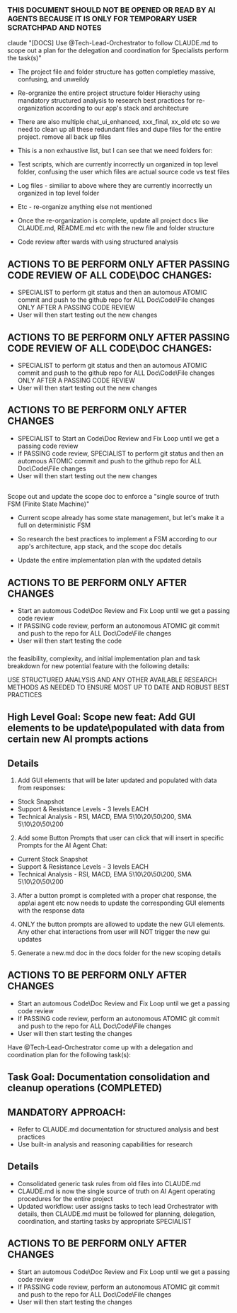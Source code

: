 ### THIS DOCUMENT SHOULD NOT BE OPENED OR READ BY AI AGENTS BECAUSE IT IS ONLY FOR TEMPORARY USER SCRATCHPAD AND NOTES



claude "[DOCS] Use @Tech-Lead-Orchestrator to follow CLAUDE.md to scope out a plan for the delegation and coordination for Specialists perform the task(s)"

- The project file and folder structure has gotten completley massive, confusing, and unweildy
- Re-orgranize the entire project structure folder Hierachy using mandatory structured analysis to research best practices for re-organization according to our app's stack and architecture
- There are also multiple chat_ui_enhanced, xxx_final, xx_old etc so we need to clean up all these redundant files and dupe files for the entire project. remove all back up files
- This is a non exhaustive list, but I can see that we need folders for:
- Test scripts, which are currently incorrectly un organized in top level folder, confusing the user which files are actual source code vs test files
- Log files - similiar to above where they are currently incorrectly un organized in top level folder
- Etc - re-organize anything else not mentioned

- Once the re-organization is complete, update all project docs like CLAUDE.md, README.md etc with the new file and folder structure
- Code review after wards with using structured analysis

## ACTIONS TO BE PERFORM ONLY AFTER PASSING CODE REVIEW OF ALL CODE\DOC CHANGES:
- SPECIALIST to perform git status and then an automous ATOMIC commit and push to the github repo for ALL Doc\Code\File changes ONLY AFTER A PASSING CODE REVIEW
- User will then start testing out the new changes



## ACTIONS TO BE PERFORM ONLY AFTER PASSING CODE REVIEW OF ALL CODE\DOC CHANGES:
- SPECIALIST to perform git status and then an automous ATOMIC commit and push to the github repo for ALL Doc\Code\File changes ONLY AFTER A PASSING CODE REVIEW
- User will then start testing out the new changes



## ACTIONS TO BE PERFORM ONLY AFTER CHANGES
- SPECIALIST to Start an Code\Doc Review and Fix Loop until we get a passing code review
- If PASSING code review, SPECIALIST to perform git status and then an automous ATOMIC commit and push to the github repo for ALL Doc\Code\File changes
- User will then start testing out the new changes
##




Scope out and update the scope doc to enforce a "single source of truth FSM (Finite State Machine)"
- Current scope already has some state management, but let's make it a full on deterministic FSM
- So research the best practices to implement a FSM according to our app's architecture, app stack, and the scope doc details


- Update the entire implementation plan with the updated details

## ACTIONS TO BE PERFORM ONLY AFTER CHANGES
- Start an automous Code\Doc Review and Fix Loop until we get a passing code review
- If PASSING code review, perform an autonomous ATOMIC git commit and push to the repo for ALL Doc\Code\File changes
- User will then start testing the code



###




 the feasibility, complexity, and initial implementation plan and task breakdown for new potential feature with the following details:

USE STRUCTURED ANALYSIS AND ANY OTHER AVAILABLE RESEARCH METHODS AS NEEDED TO ENSURE MOST UP TO DATE AND ROBUST BEST PRACTICES

## High Level Goal: Scope new feat: Add GUI elements to be update\populated with data from certain new AI prompts actions


## Details

1. Add GUI elements that will be later updated and populated with data from responses:
- Stock Snapshot
- Support & Resistance Levels - 3 levels EACH
- Technical Analysis - RSI, MACD, EMA 5\10\20\50\200, SMA 5\10\20\50\200

2. Add some Button Prompts that user can click that will insert in specific Prompts for the AI Agent Chat:
- Current Stock Snapshot
- Support & Resistance Levels - 3 levels EACH
- Technical Analysis - RSI, MACD, EMA 5\10\20\50\200, SMA 5\10\20\50\200

3. After a button prompt is completed with a proper chat response, the app\ai agent etc now needs to update the corresponding GUI elements with the response data

4. ONLY the button prompts are allowed to update the new GUI elements. Any other chat interactions from user will NOT trigger the new gui updates

5. Generate a new.md doc in the docs folder for the new scoping details

## ACTIONS TO BE PERFORM ONLY AFTER CHANGES
- Start an automous Code\Doc Review and Fix Loop until we get a passing code review
- If PASSING code review, perform an autonomous ATOMIC git commit and push to the repo for ALL Doc\Code\File changes
- User will then start testing the changes


Have @Tech-Lead-Orchestrator come up with a delegation and coordination plan for the following task(s):

## Task Goal: Documentation consolidation and cleanup operations (COMPLETED)

## MANDATORY APPROACH:
- Refer to CLAUDE.md documentation for structured analysis and best practices
- Use built-in analysis and reasoning capabilities for research

## Details
- Consolidated generic task rules from old files into CLAUDE.md
- CLAUDE.md is now the single source of truth on AI Agent operating procedures for the entire project
- Updated workflow: user assigns tasks to tech lead Orchestrator with details, then CLAUDE.md must be followed for planning, delegation, coordination, and starting tasks by appropriate SPECIALIST

## ACTIONS TO BE PERFORM ONLY AFTER CHANGES
- Start an automous Code\Doc Review and Fix Loop until we get a passing code review
- If PASSING code review, perform an autonomous ATOMIC git commit and push to the repo for ALL Doc\Code\File changes
- User will then start testing the changes


